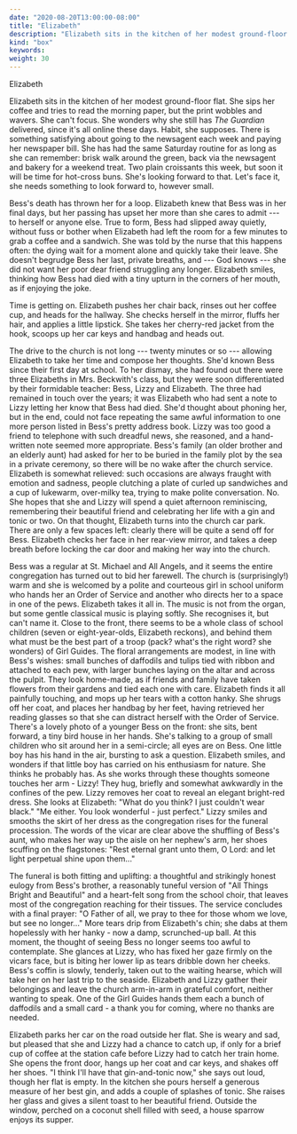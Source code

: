 ```yaml
---
date: "2020-08-20T13:00:00-08:00"
title: "Elizabeth"
description: "Elizabeth sits in the kitchen of her modest ground-floor flat."
kind: "box"
keywords:
weight: 30
---
```


Elizabeth

Elizabeth sits in the kitchen of her modest ground-floor flat. She sips her coffee and tries to read
the morning paper, but the print wobbles and wavers. She can<span dir="rtl">'</span>t focus. She
wonders why she still has *The Guardian* delivered, since it's all online these days. Habit, she
supposes. There is something satisfying about going to the newsagent each week and paying her
newspaper bill. She has had the same Saturday routine for as long as she can remember: brisk walk
around the green, back via the newsagent and bakery for a weekend treat. Two plain croissants this
week, but soon it will be time for hot-cross buns. She<span dir="rtl">'</span>s looking forward to
that. Let<span dir="rtl">'</span>s face it, she needs something to look forward to, however small.

Bess\'s death has thrown her for a loop. Elizabeth knew that Bess was in her final days, but her
passing has upset her more than she cares to admit --- to herself or anyone else. True to form,
Bess had slipped away quietly, without fuss or bother when Elizabeth had left the room for a few
minutes to grab a coffee and a sandwich. She was told by the nurse that this happens often: the
dying wait for a moment alone and quickly take their leave. She doesn<span dir="rtl">'</span>t
begrudge Bess her last, private breaths, and --- God knows --- she did not want her poor dear
friend struggling any longer. Elizabeth smiles, thinking how Bess had died with a tiny upturn in the
corners of her mouth, as if enjoying the joke.

Time is getting on. Elizabeth pushes her chair back, rinses out her coffee cup, and heads for the
hallway. She checks herself in the mirror, fluffs her hair, and applies a little lipstick. She takes
her cherry-red jacket from the hook, scoops up her car keys and handbag and heads out.

The drive to the church is not long --- twenty minutes or so --- allowing Elizabeth to take her
time and compose her thoughts. She<span dir="rtl">'</span>d known Bess since their first day at
school. To her dismay, she had found out there were three Elizabeths in Mrs. Beckwith<span
dir="rtl">'</span>s class, but they were soon differentiated by their formidable teacher: Bess,
Lizzy and Elizabeth. The three had remained in touch over the years; it was Elizabeth who had sent a
note to Lizzy letting her know that Bess had died. She<span dir="rtl">'</span>d thought about
phoning her, but in the end, could not face repeating the same awful information to one more person
listed in Bess\'s pretty address book. Lizzy was too good a friend to telephone with such dreadful
news, she reasoned, and a hand-written note seemed more appropriate. Bess\'s family (an older
brother and an elderly aunt) had asked for her to be buried in the family plot by the sea in a
private ceremony, so there will be no wake after the church service. Elizabeth is somewhat relieved:
such occasions are always fraught with emotion and sadness, people clutching a plate of curled up
sandwiches and a cup of lukewarm, over-milky tea, trying to make polite conversation. No. She hopes
that she and Lizzy will spend a quiet afternoon reminiscing, remembering their beautiful friend and
celebrating her life with a gin and tonic or two. On that thought, Elizabeth turns into the church
car park. There are only a few spaces left: clearly there will be quite a send off for Bess.
Elizabeth checks her face in her rear-view mirror, and takes a deep breath before locking the car
door and making her way into the church.

Bess was a regular at St. Michael and All Angels, and it seems the entire congregation has turned
out to bid her farewell. The church is (surprisingly!) warm and she is welcomed by a polite and
courteous girl in school uniform who hands her an Order of Service and another who directs her to a
space in one of the pews. Elizabeth takes it all in. The music is not from the organ, but some
gentle classical music is playing softly. She recognises it, but can<span dir="rtl">'</span>t name
it. Close to the front, there seems to be a whole class of school children (seven or
eight-year-olds, Elizabeth reckons), and behind them what must be the best part of a troop (pack?
what<span dir="rtl">'</span>s the right word? she wonders) of Girl Guides. The floral arrangements
are modest, in line with Bess\'s wishes: small bunches of daffodils and tulips tied with ribbon and
attached to each pew, with larger bunches laying on the altar and across the pulpit. They look
home-made, as if friends and family have taken flowers from their gardens and tied each one with
care. Elizabeth finds it all painfully touching, and mops up her tears with a cotton hanky. She
shrugs off her coat, and places her handbag by her feet, having retrieved her reading glasses so
that she can distract herself with the Order of Service. There<span dir="rtl">'</span>s a lovely
photo of a younger Bess on the front: she sits, bent forward, a tiny bird house in her hands.
She<span dir="rtl">'</span>s talking to a group of small children who sit around her in a
semi-circle; all eyes are on Bess. One little boy has his hand in the air, bursting to ask a
question. Elizabeth smiles, and wonders if that little boy has carried on his enthusiasm for nature.
She thinks he probably has. As she works through these thoughts someone touches her arm - Lizzy!
They hug, briefly and somewhat awkwardly in the confines of the pew. Lizzy removes her coat to
reveal an elegant bright-red dress. She looks at Elizabeth: <span dir="rtl">"</span>What do you
think? I just couldn<span dir="rtl">'</span>t wear black." "Me either. You look wonderful - just
perfect." Lizzy smiles and smooths the skirt of her dress as the congregation rises for the funeral
procession. The words of the vicar are clear above the shuffling of Bess\'s aunt, who makes her way
up the aisle on her nephew<span dir="rtl">'</span>s arm, her shoes scuffing on the flagstones: <span
dir="rtl">"</span>Rest eternal grant unto them, O Lord: and let light perpetual shine upon them..."

The funeral is both fitting and uplifting: a thoughtful and strikingly honest eulogy from Bess\'s
brother, a reasonably tuneful version of <span dir="rtl">"</span>All Things Bright and Beautiful"
and a heart-felt song from the school choir, that leaves most of the congregation reaching for their
tissues. The service concludes with a final prayer: <span dir="rtl">"</span>O Father of all, we pray
to thee for those whom we love, but see no longer..." More tears drip from Elizabeth<span
dir="rtl">'</span>s chin; she dabs at them hopelessly with her hanky - now a damp, scrunched-up
ball. At this moment, the thought of seeing Bess no longer seems too awful to contemplate. She
glances at Lizzy, who has fixed her gaze firmly on the vicars face, but is biting her lower lip as
tears dribble down her cheeks. Bess\'s coffin is slowly, tenderly, taken out to the waiting hearse,
which will take her on her last trip to the seaside. Elizabeth and Lizzy gather their belongings and
leave the church arm-in-arm in grateful comfort, neither wanting to speak. One of the Girl Guides
hands them each a bunch of daffodils and a small card - a thank you for coming, where no thanks are
needed.

Elizabeth parks her car on the road outside her flat. She is weary and sad, but pleased that she and
Lizzy had a chance to catch up, if only for a brief cup of coffee at the station cafe before Lizzy
had to catch her train home. She opens the front door, hangs up her coat and car keys, and shakes
off her shoes. <span dir="rtl">"</span>I think I<span dir="rtl">'</span>ll have that gin-and-tonic
now," she says out loud, though her flat is empty. In the kitchen she pours herself a generous
measure of her best gin, and adds a couple of splashes of tonic. She raises her glass and gives a
silent toast to her beautiful friend. Outside the window, perched on a coconut shell filled with
seed, a house sparrow enjoys its supper.
